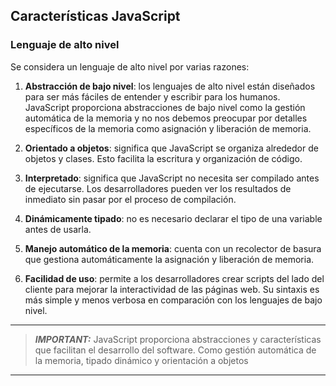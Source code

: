 ## Características JavaScript

### Lenguaje de alto nivel

Se considera un lenguaje de alto nivel por varias razones:

1. **Abstracción de bajo nivel**:  los lenguajes de alto nivel están diseñados para ser más fáciles de entender y escribir para los humanos. JavaScript proporciona abstracciones de bajo nivel como la gestión automática de la memoria y no nos debemos preocupar por detalles específicos de la memoria como asignación y liberación de memoria.

2. **Orientado a objetos**: significa que JavaScript se organiza alrededor de objetos y clases. Esto facilita la escritura y organización de código.

3. **Interpretado**: significa que JavaScript no necesita ser compilado antes de ejecutarse. Los desarrolladores pueden ver los resultados de inmediato sin pasar por el proceso de compilación.

4. **Dinámicamente tipado**: no es necesario declarar el tipo de una variable antes de usarla.

5. **Manejo automático de la memoria**: cuenta con un recolector de basura que gestiona automáticamente la asignación y liberación de memoria.

6. **Facilidad de uso**: permite a los desarrolladores crear scripts del lado del cliente para mejorar la interactividad de las páginas web. Su sintaxis es más simple y menos verbosa en comparación con los lenguajes de bajo nivel.

---
> **_IMPORTANT:_** JavaScript proporciona abstracciones y características que facilitan el desarrollo del software. Como  gestión automática de la memoria, tipado dinámico y orientación a objetos
---
